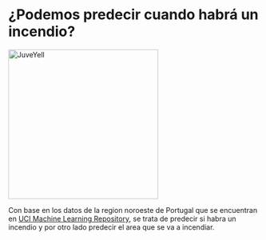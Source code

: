 # ¿Podemos predecir cuando habrá un incendio?


<img src="https://upload.wikimedia.org/wikipedia/commons/thumb/b/b8/Deerfire.jpg/800px-Deerfire.jpg" alt="JuveYell" width="300px">

Con base en los datos de la region noroeste de Portugal que se encuentran en [UCI Machine Learning Repository](https://archive.ics.uci.edu/ml/datasets/forest+fires), se trata de predecir si habra un incendio y por otro lado predecir el area que se va a incendiar. 
